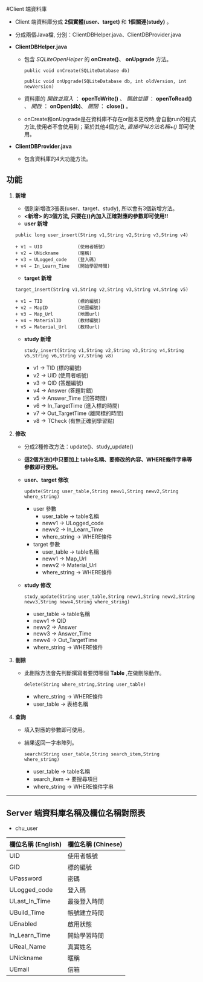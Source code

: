 #Client 端資料庫

*   Client 端資料庫分成 **2個實體(user、target)** 和 **1個關連(study)** 。
*   分成兩個Java檔, 分別：ClientDBHelper.java、ClientDBProvider.java
*   **ClientDBHelper.java**
    
    + 包含 _SQLiteOpenHelper_ 的 __onCreate()__、 __onUpgrade__ 方法。

        `public void onCreate(SQLiteDatabase db)`

        `public void onUpgrade(SQLiteDatabase db, int oldVersion, int newVersion)`


    + 資料庫的 *開啟並寫入* ： __openToWrite()__ 、 *開啟並讀* ： __openToRead()__ 、
    	      *開啟* ： __onOpen(db)__、  *關閉* ： __close()__ 。
    
    + onCreate和onUpgrade是在資料庫不存在or版本更改時,會自動run的程式方法,使用者不會使用到；至於其他4個方法, _直接呼叫方法名稱+()_ 即可使用。

*   **ClientDBProvider.java**
    
    + 包含資料庫的4大功能方法。
    
## 功能

1.  __新增__
    * 個別新增改3張表(user、target、study), 所以會有3個新增方法。
    * __<新增> 的3個方法, 只要在()內加入正確對應的參數即可使用!!__
    * **user 新增**
    
     `public long user_insert(String v1,String v2,String v3,String v4)`
    
        + v1 → UID             (使用者帳號)
        + v2 → UNickname       (暱稱)
        + v3 → ULogged_code    (登入碼)
        + v4 → In_Learn_Time   (開始學習時間)
    * **target 新增**

     `target_insert(String v1,String v2,String v3,String v4,String v5)`
     
        + v1 → TID             (標的編號)
        + v2 → MapID           (地圖編號)
        + v3 → Map_Url         (地圖url)
        + v4 → MaterialID      (教材編號)
        + v5 → Material_Url    (教材url)
    * **study 新增**

        `study_insert(String v1,String v2,String v3,String v4,String v5,String v6,String v7,String v8)`
    
        + v1 → TID             (標的編號)
        + v2 → UID             (使用者帳號)
        + v3 → QID             (答題編號)
        + v4 → Answer          (答題對錯)
        + v5 → Answer_Time     (回答時間)
        + v6 → In_TargetTime   (進入標的時間)
        + v7 → Out_TargetTime  (離開標的時間)
        + v8 → TCheck          (有無正確到學習點)
        
    
2.  __修改__
    * 分成2種修改方法：update()、study_update()
    * __這2個方法()中只要加上 table名稱、要修改的內容、WHERE條件字串等參數即可使用。__
    * **user、target 修改**
    
        `update(String user_table,String newv1,String newv2,String where_string)`
        + user 參數
            + user_table → table名稱
            + newv1 → ULogged_code
            + newv2 → In_Learn_Time
            + where_string → WHERE條件
        + target 參數
            + user_table → table名稱
            + newv1 → Map_Url
            + newv2 → Material_Url
            + where_string → WHERE條件
    * **study 修改**
        
        `study_update(String user_table,String newv1,String newv2,String newv3,String newv4,String where_string)`
        + user_table → table名稱
        + newv1 → QID
        + newv2 → Answer
        + newv3 → Answer_Time
        + newv4 → Out_TargetTime
        + where_string → WHERE條件

        
3.  __刪除__
    * 此刪除方法會先判斷撰寫者要閃哪個 **Table** ,在做刪除動作。
        
        `delete(String where_string,String user_table)`

        + where_string → WHERE條件
        + user_table → 表格名稱


4.  __查詢__
    * 填入對應的參數即可使用。
    * 結果返回一字串陣列。
        
        `search(String user_table,String search_item,String where_string)`
        + user_table → table名稱
        + search_item → 要搜尋項目
        + where_string → WHERE條件字串

***

## Server 端資料庫名稱及欄位名稱對照表


*   chu_user

|       欄位名稱 (English)    | 欄位名稱 (Chinese)|
|-----------------------------|-------------------|
|              UID            |      使用者帳號   |
|              GID            |       標的編號    |
|           UPassword         |         密碼      |
|          ULogged_code       |        登入碼     |
|         ULast_In_Time       |     最後登入時間  |
|          UBuild_Time        |     帳號建立時間  |
|            UEnabled         |       啟用狀態    |
|         In_Learn_Time       |     開始學習時間  |
|          UReal_Name         |       真實姓名    |
|           UNickname         |         暱稱      |
|             UEmail          |         信箱      |








